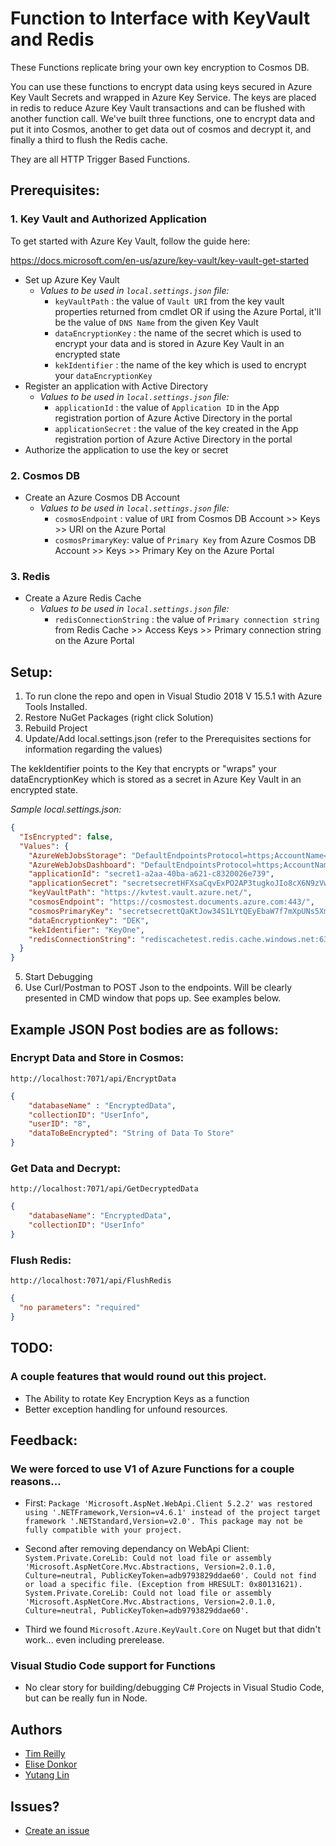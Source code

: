 # Function to Interface with KeyVault and Redis 

These Functions replicate bring your own key encryption to Cosmos DB. 

You can use these functions to encrypt data using keys secured in Azure Key Vault Secrets and wrapped in Azure Key Service. 
The keys are placed in redis to reduce Azure Key Vault transactions and can be flushed with another function call. 
We've built three functions, one to encrypt data and put it into Cosmos, another to get data out of cosmos and decrypt it, and finally a third to flush the Redis cache.

They are all HTTP Trigger Based Functions. 

## Prerequisites:

### 1. Key Vault and Authorized Application
To get started with Azure Key Vault, follow the guide here: 

https://docs.microsoft.com/en-us/azure/key-vault/key-vault-get-started

- Set up Azure Key Vault
	- *Values to be used in `local.settings.json` file:*
		- `keyVaultPath` : the value of `Vault URI` from the key vault properties returned from cmdlet OR if using the Azure Portal, it'll be the value of `DNS Name` from the given Key Vault
		- `dataEncryptionKey` : the name of the secret which is used to encrypt your data and is stored in Azure Key Vault in an encrypted state
		- `kekIdentifier` : the name of the key which is used to encrypt your `dataEncryptionKey`
- Register an application with Active Directory
	- *Values to be used in `local.settings.json` file:*
		- `applicationId` : the value of `Application ID` in the App registration portion of Azure Active Directory in the portal
		- `applicationSecret` : the value of the key created in the App registration portion of Azure Active Directory in the portal
- Authorize the application to use the key or secret

### 2. Cosmos DB
- Create an Azure Cosmos DB Account
	- *Values to be used in `local.settings.json` file:*
		- `cosmosEndpoint` : value of `URI` from Cosmos DB Account >> Keys >> URI on the Azure Portal
		- `cosmosPrimaryKey`: value of `Primary Key` from Azure Cosmos DB Account >> Keys >> Primary Key on the Azure Portal

### 3. Redis
- Create a Azure Redis Cache
	- *Values to be used in `local.settings.json` file:*
		- `redisConnectionString` : the value of `Primary connection string` from Redis Cache >> Access Keys >> Primary connection string on the Azure Portal

## Setup:

1. To run clone the repo and open in Visual Studio 2018 V 15.5.1 with Azure Tools Installed. 
2. Restore NuGet Packages (right click Solution)
3. Rebuild Project 
4. Update/Add local.settings.json (refer to the Prerequisites sections for information regarding the values)

The kekIdentifier points to the Key that encrypts or "wraps" your dataEncryptionKey which is stored as a secret in Azure Key Vault in an encrypted state. 

*Sample local.settings.json:*
```JSON
{
  "IsEncrypted": false,
  "Values": {
    "AzureWebJobsStorage": "DefaultEndpointsProtocol=https;AccountName=storeafunc9520;AccountKey=secretCQ5CNZIjt0D8Vwo6hZClgnulam0bWY1GIHyZ/k3XHcbxX0qFCmIl1VAHLQXjSe0SvjFnirMREMciw==",
    "AzureWebJobsDashboard": "DefaultEndpointsProtocol=https;AccountName=storefunc9520;AccountKey=secretfogCQ5CNZIjt0D8Vwo6hZClgnulam0bWY1GIHyZ/k3XHcbxX0qFCmIl1VAHLQXjSe0SvjFnirMREMciw==",
    "applicationId": "secret1-a2aa-40ba-a621-c8320026e739",
    "applicationSecret": "secretsecretHFXsaCqvExPO2AP3tugkoJIo8cX6N9zVw=",
    "keyVaultPath": "https://kvtest.vault.azure.net/",
    "cosmosEndpoint": "https://cosmostest.documents.azure.com:443/",
    "cosmosPrimaryKey": "secretsecrettQaKtJow34S1LYtQEyEbaW7f7mXpUNs5Xm0mxTkob57V7chtAoVpX5LiuNJdTPkCmtsEL8v3w==",
    "dataEncryptionKey": "DEK",
    "kekIdentifier": "KeyOne",
    "redisConnectionString": "rediscachetest.redis.cache.windows.net:6380,password=secretdf/UcfgXeqqb5IvD6zSLMkG48oiKNzAM+T8g=,ssl=True,abortConnect=False"
  }
}
```

5. Start Debugging
6. Use Curl/Postman to POST Json to the endpoints. Will be clearly presented in CMD window that pops up. See examples below. 

## Example JSON Post bodies are as follows: 

### Encrypt Data and Store in Cosmos: 
`http://localhost:7071/api/EncryptData` 

```JSON
{
	"databaseName" : "EncryptedData",
	"collectionID": "UserInfo",
	"userID": "8", 
	"dataToBeEncrypted": "String of Data To Store"
}
```

### Get Data and Decrypt: 
`http://localhost:7071/api/GetDecryptedData`

```JSON
{
	"databaseName": "EncryptedData", 
	"collectionID": "UserInfo"
}
```

### Flush Redis: 
`http://localhost:7071/api/FlushRedis`

```JSON
{
  "no parameters": "required" 
} 
```

## TODO: 

### A couple features that would round out this project. 
- The Ability to rotate Key Encryption Keys as a function
- Better exception handling for unfound resources. 

## Feedback: 
###  We were forced to use V1 of Azure Functions for a couple reasons...
- First: 
`Package 'Microsoft.AspNet.WebApi.Client 5.2.2' was restored using '.NETFramework,Version=v4.6.1' instead of the project target framework '.NETStandard,Version=v2.0'. This package may not be fully compatible with your project.`

- Second after removing dependancy on WebApi Client:
`System.Private.CoreLib: Could not load file or assembly 'Microsoft.AspNetCore.Mvc.Abstractions, Version=2.0.1.0, Culture=neutral, PublicKeyToken=adb9793829ddae60'. Could not find or load a specific file. (Exception from HRESULT: 0x80131621). System.Private.CoreLib: Could not load file or assembly 'Microsoft.AspNetCore.Mvc.Abstractions, Version=2.0.1.0, Culture=neutral, PublicKeyToken=adb9793829ddae60'.`

- Third we found `Microsoft.Azure.KeyVault.Core` on Nuget but that didn't work... even including prerelease. 

### Visual Studio Code support for Functions
- No clear story for building/debugging C# Projects in Visual Studio Code, but can be really fun in Node. 

## Authors
- [Tim Reilly](https://github.com/timmyreilly)
- [Elise Donkor](https://github.com/edonkor1)
- [Yutang Lin](https://github.com/yutanglin16)

## Issues?
- [Create an issue](https://github.com/timmyreilly/KeyVault-Cosmos-Function-VisualStudio/issues)
